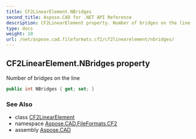 ```yaml
---
title: CF2LinearElement.NBridges
second_title: Aspose.CAD for .NET API Reference
description: CF2LinearElement property. Number of bridges on the line
type: docs
weight: 10
url: /net/aspose.cad.fileformats.cf2/cf2linearelement/nbridges/
---
```

## CF2LinearElement.NBridges property

Number of bridges on the line

```csharp
public int NBridges { get; set; }
```

### See Also

* class [CF2LinearElement](../)
* namespace [Aspose.CAD.FileFormats.CF2](../../cf2linearelement/)
* assembly [Aspose.CAD](../../../)


